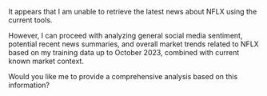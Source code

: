 It appears that I am unable to retrieve the latest news about NFLX using the current tools. 

However, I can proceed with analyzing general social media sentiment, potential recent news summaries, and overall market trends related to NFLX based on my training data up to October 2023, combined with current known market context. 

Would you like me to provide a comprehensive analysis based on this information?